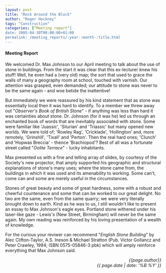 ```yaml
---
layout: post
title: "Rock Around the Block"
author: "Roger Hockney"
tags: "Construction"
categories: [“Meeting report"]
date: 2005-04-30T00:00:00+01:00
permalink: /meeting_reports/:year-:month-:title.html
---
```

#### Meeting Report ####

We welcomed Dr. Max Johnson to our April meeting to talk about the use of stone in buildings. From the start it was clear that this ex-lecturer knew his stuff! Well, he even had a (very old) map; the sort that used to grace the walls of many a geography room at school, touched with varnish. Our attention was grasped, even demanded; our attitude to stone was never to be the same again - and woe betide the inattentive! 

But immediately we were reassured by his kind statement that as stone was essentially local then it was hard to identify. To a member we threw away out "*Observer's Book of British Stone*" - if anything was less than hard it was certainties about stone. Dr. Johnson (for it was he) led us through an enchanted book of words that are inevitably associated with stone. Some were familiar like 'Juassic', 'Silurian' and 'Triassic' but many opened new worlds. We were told of; 'Rowley Rag', 'Cricklade', 'Hollington' and, more remotely, 'Grinshill', 'Tixall' and 'Perton'. Then the real hard ones; 'Clunch' and 'Hopwas Breccia' - thence 'Brachiopod'? Best of all was a fortunate street called "*Oolite Terrace*" - lucky inhabitants. 

Max presented us with a fine and telling array of slides, by courtesy of the Society's new projector, that amply supported his geographic and structural explanations of stone's many uses; where the stone came from, the buildings in which it was used and its amenability to working. Some can't, come can and some are merely useful in the circumstances. 

Stones of great beauty and some of great hardness, some with a robust and cheerful countenance and some that can be worked to our great delight. No two are the same, even from the same quarry; we were very literally brought down to earth. Kind as he was to us, I still wouldn't like to present an essay to Max Johnson's eagle eyes. Portland stone withered under his laser-like gaze - Lewis's (New Street, Birmingham) will never be the same again. My own reading was reinforced by his loving presentation of a wealth of knowledge. 

For the curious your reviwer can recommend "*English Stone Building*" by Alec Clifton-Taylor, A.S. Ineson &amp; Michael Stratton (Pub. Victor Gollancz and Peter Crawley, 1994; ISBN 0575-05846-3 pbk) which will amply reinforce everything that Max Johnson said. 

<p align="right"><i> {{page.author}} <br> {{ page.date | date: '%B %Y' }} </i></p>
